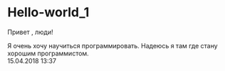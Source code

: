# Hello-world_1
 Привет , люди!

 Я очень хочу научиться программировать. Надеюсь я там где стану хорошим программистом.\
                        15.04.2018 13:37
